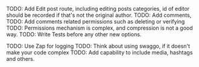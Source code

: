 TODO: Add Edit post route, including editing posts categories, id of editor should be recorded if that's not the original author.
TODO: Add comments, 
TODO: Add comments related permissions such as deleting or verifying
TODO: Permissions mechanism is complex, and compression is not a good way.
TODO: Write Tests before any other new options.

TODO: Use Zap for logging
TODO: Think about using swaggo, if it doesn't make your code complex
TODO: Add capability to include media, hashtags and others.